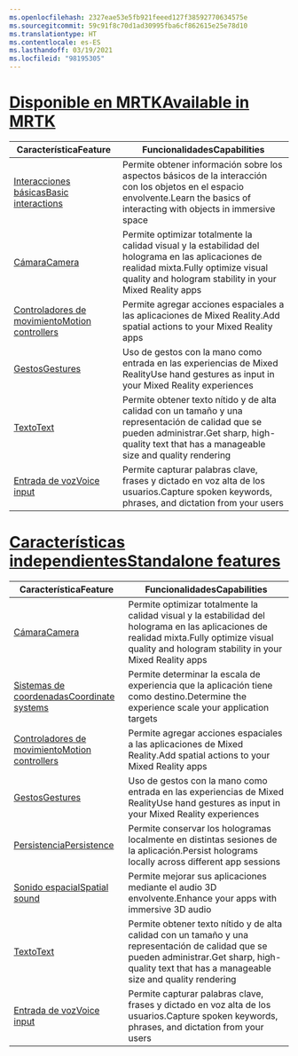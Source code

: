 ```yaml
---
ms.openlocfilehash: 2327eae53e5fb921feeed127f38592770634575e
ms.sourcegitcommit: 59c91f8c70d1ad30995fba6cf862615e25e78d10
ms.translationtype: HT
ms.contentlocale: es-ES
ms.lasthandoff: 03/19/2021
ms.locfileid: "98195305"
---
```

# <a name="available-in-mrtk"></a>[<span data-ttu-id="7d10f-101">Disponible en MRTK</span><span class="sxs-lookup"><span data-stu-id="7d10f-101">Available in MRTK</span></span>](#tab/mrtk)

|  <span data-ttu-id="7d10f-102">Característica</span><span class="sxs-lookup"><span data-stu-id="7d10f-102">Feature</span></span>  |  <span data-ttu-id="7d10f-103">Funcionalidades</span><span class="sxs-lookup"><span data-stu-id="7d10f-103">Capabilities</span></span>  |
| --- | --- |
| [<span data-ttu-id="7d10f-104">Interacciones básicas</span><span class="sxs-lookup"><span data-stu-id="7d10f-104">Basic interactions</span></span>](../unity/mrtk-101.md) | <span data-ttu-id="7d10f-105">Permite obtener información sobre los aspectos básicos de la interacción con los objetos en el espacio envolvente.</span><span class="sxs-lookup"><span data-stu-id="7d10f-105">Learn the basics of interacting with objects in immersive space</span></span> |
| [<span data-ttu-id="7d10f-106">Cámara</span><span class="sxs-lookup"><span data-stu-id="7d10f-106">Camera</span></span>](../unity/camera-in-unity.md) | <span data-ttu-id="7d10f-107">Permite optimizar totalmente la calidad visual y la estabilidad del holograma en las aplicaciones de realidad mixta.</span><span class="sxs-lookup"><span data-stu-id="7d10f-107">Fully optimize visual quality and hologram stability in your Mixed Reality apps</span></span> |
| [<span data-ttu-id="7d10f-108">Controladores de movimiento</span><span class="sxs-lookup"><span data-stu-id="7d10f-108">Motion controllers</span></span>](../unity/motion-controllers-in-unity.md) | <span data-ttu-id="7d10f-109">Permite agregar acciones espaciales a las aplicaciones de Mixed Reality.</span><span class="sxs-lookup"><span data-stu-id="7d10f-109">Add spatial actions to your Mixed Reality apps</span></span> |
| [<span data-ttu-id="7d10f-110">Gestos</span><span class="sxs-lookup"><span data-stu-id="7d10f-110">Gestures</span></span>](../unity/gestures-in-unity.md) | <span data-ttu-id="7d10f-111">Uso de gestos con la mano como entrada en las experiencias de Mixed Reality</span><span class="sxs-lookup"><span data-stu-id="7d10f-111">Use hand gestures as input in your Mixed Reality experiences</span></span> |
| [<span data-ttu-id="7d10f-112">Texto</span><span class="sxs-lookup"><span data-stu-id="7d10f-112">Text</span></span>](../unity/text-in-unity.md) | <span data-ttu-id="7d10f-113">Permite obtener texto nítido y de alta calidad con un tamaño y una representación de calidad que se pueden administrar.</span><span class="sxs-lookup"><span data-stu-id="7d10f-113">Get sharp, high-quality text that has a manageable size and quality rendering</span></span> |
| [<span data-ttu-id="7d10f-114">Entrada de voz</span><span class="sxs-lookup"><span data-stu-id="7d10f-114">Voice input</span></span>](../unity/voice-input-in-unity.md) | <span data-ttu-id="7d10f-115">Permite capturar palabras clave, frases y dictado en voz alta de los usuarios.</span><span class="sxs-lookup"><span data-stu-id="7d10f-115">Capture spoken keywords, phrases, and dictation from your users</span></span>|

# <a name="standalone-features"></a>[<span data-ttu-id="7d10f-116">Características independientes</span><span class="sxs-lookup"><span data-stu-id="7d10f-116">Standalone features</span></span>](#tab/standalone)

|  <span data-ttu-id="7d10f-117">Característica</span><span class="sxs-lookup"><span data-stu-id="7d10f-117">Feature</span></span>  |  <span data-ttu-id="7d10f-118">Funcionalidades</span><span class="sxs-lookup"><span data-stu-id="7d10f-118">Capabilities</span></span>  |
| --- | --- |
| [<span data-ttu-id="7d10f-119">Cámara</span><span class="sxs-lookup"><span data-stu-id="7d10f-119">Camera</span></span>](../unity/camera-in-unity.md) | <span data-ttu-id="7d10f-120">Permite optimizar totalmente la calidad visual y la estabilidad del holograma en las aplicaciones de realidad mixta.</span><span class="sxs-lookup"><span data-stu-id="7d10f-120">Fully optimize visual quality and hologram stability in your Mixed Reality apps</span></span> |
| [<span data-ttu-id="7d10f-121">Sistemas de coordenadas</span><span class="sxs-lookup"><span data-stu-id="7d10f-121">Coordinate systems</span></span>](../unity/coordinate-systems-in-unity.md) | <span data-ttu-id="7d10f-122">Permite determinar la escala de experiencia que la aplicación tiene como destino.</span><span class="sxs-lookup"><span data-stu-id="7d10f-122">Determine the experience scale your application targets</span></span> |
| [<span data-ttu-id="7d10f-123">Controladores de movimiento</span><span class="sxs-lookup"><span data-stu-id="7d10f-123">Motion controllers</span></span>](../unity/motion-controllers-in-unity.md) | <span data-ttu-id="7d10f-124">Permite agregar acciones espaciales a las aplicaciones de Mixed Reality.</span><span class="sxs-lookup"><span data-stu-id="7d10f-124">Add spatial actions to your Mixed Reality apps</span></span> |
| [<span data-ttu-id="7d10f-125">Gestos</span><span class="sxs-lookup"><span data-stu-id="7d10f-125">Gestures</span></span>](../unity/gestures-in-unity.md) | <span data-ttu-id="7d10f-126">Uso de gestos con la mano como entrada en las experiencias de Mixed Reality</span><span class="sxs-lookup"><span data-stu-id="7d10f-126">Use hand gestures as input in your Mixed Reality experiences</span></span> |
| [<span data-ttu-id="7d10f-127">Persistencia</span><span class="sxs-lookup"><span data-stu-id="7d10f-127">Persistence</span></span>](../unity/persistence-in-unity.md) | <span data-ttu-id="7d10f-128">Permite conservar los hologramas localmente en distintas sesiones de la aplicación.</span><span class="sxs-lookup"><span data-stu-id="7d10f-128">Persist holograms locally across different app sessions</span></span> |
| [<span data-ttu-id="7d10f-129">Sonido espacial</span><span class="sxs-lookup"><span data-stu-id="7d10f-129">Spatial sound</span></span>](../unity/spatial-sound-in-unity.md) | <span data-ttu-id="7d10f-130">Permite mejorar sus aplicaciones mediante el audio 3D envolvente.</span><span class="sxs-lookup"><span data-stu-id="7d10f-130">Enhance your apps with immersive 3D audio</span></span> |
| [<span data-ttu-id="7d10f-131">Texto</span><span class="sxs-lookup"><span data-stu-id="7d10f-131">Text</span></span>](../unity/text-in-unity.md) | <span data-ttu-id="7d10f-132">Permite obtener texto nítido y de alta calidad con un tamaño y una representación de calidad que se pueden administrar.</span><span class="sxs-lookup"><span data-stu-id="7d10f-132">Get sharp, high-quality text that has a manageable size and quality rendering</span></span> |
| [<span data-ttu-id="7d10f-133">Entrada de voz</span><span class="sxs-lookup"><span data-stu-id="7d10f-133">Voice input</span></span>](../unity/voice-input-in-unity.md) | <span data-ttu-id="7d10f-134">Permite capturar palabras clave, frases y dictado en voz alta de los usuarios.</span><span class="sxs-lookup"><span data-stu-id="7d10f-134">Capture spoken keywords, phrases, and dictation from your users</span></span>|


